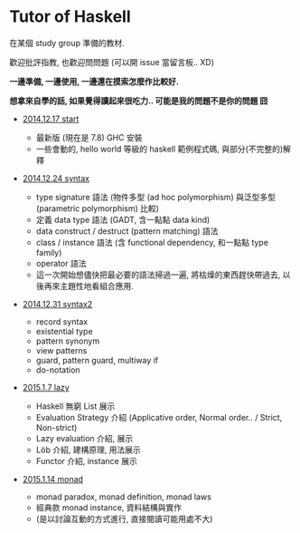 # Tutor of Haskell

在某個 study group 準備的教材.

歡迎批評指教, 也歡迎問問題 (可以開 issue 當留言板.. XD)

**一邊準備, 一邊使用, 一邊還在摸索怎麼作比較好.**

**想拿來自學的話, 如果覺得讀起來很吃力.. 可能是我的問題不是你的問題 囧**

  + [2014.12.17 start](http://cindylinz.github.io/Tutor-Haskell?volume=start)
      + 最新版 (現在是 7.8) GHC 安裝
      + 一些會動的, hello world 等級的 haskell 範例程式碼, 與部分(不完整的)解釋

  + [2014.12.24 syntax](http://cindylinz.github.io/Tutor-Haskell?volume=syntax)
      + type signature 語法 (物件多型 (ad hoc polymorphism) 與泛型多型 (parametric polymorphism) 比較)
      + 定義 data type 語法 (GADT, 含一點點 data kind)
      + data construct / destruct (pattern matching) 語法
      + class / instance 語法 (含 functional dependency, 和一點點 type family)
      + operator 語法
      + 這一次開始想儘快把最必要的語法掃過一遍, 將枯燥的東西趕快帶過去, 以後再來主題性地看組合應用.

  + [2014.12.31 syntax2](http://cindylinz.github.io/Tutor-Haskell?volume=syntax2)
      + record syntax
      + existential type
      + pattern synonym
      + view patterns
      + guard, pattern guard, multiway if
      + do-notation

  + [2015.1.7 lazy](http://cindylinz.github.io/Tutor-Haskell?volume=lazy)
      + Haskell 無窮 List 展示
      + Evaluation Strategy 介紹 (Applicative order, Normal order.. / Strict, Non-strict)
      + Lazy evaluation 介紹, 展示
      + Löb 介紹, 建構原理, 用法展示
      + Functor 介紹, instance 展示

  + [2015.1.14 monad](http://cindylinz.github.io/Tutor-Haskell?volume=monad)
      + monad paradox, monad definition, monad laws
      + 經典款 monad instance, 資料結構與實作
      + (是以討論互動的方式進行, 直接閱讀可能用處不大)
